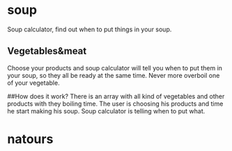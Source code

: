 # soup
Soup calculator, find out when to put things in your soup.

## Vegetables&meat
Choose your products and soup calculator will tell you when to put them
in your soup, so they all be ready at the same time. Never more overboil one
of your vegetable.

##How does it work?
There is an array with all kind of vegetables and other products with they boiling time.
The user is choosing his products and time he start making his soup.
Soup calculator is telling when to put what.
# natours
